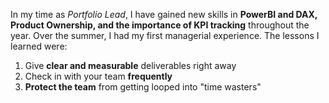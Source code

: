 In my time as *Portfolio Lead*, I have gained new skills in **PowerBI and DAX, Product Ownership, and the importance of KPI tracking** throughout the year. Over the summer, I had my first managerial experience. The lessons I learned were:

1. Give **clear and measurable** deliverables right away
2. Check in with your team **frequently**
3. **Protect the team** from getting looped into "time wasters"
